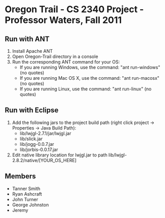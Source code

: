 # Oregon Trail - CS 2340 Project - Professor Waters, Fall 2011

## Run with ANT
1. Install Apache ANT
2. Open Oregon-Trail directory in a console
3. Run the corresponding ANT command for your OS:
	* If you are running Windows, use the command: "ant run-windows" (no quotes)
	* If you are running Mac OS X, use the command: "ant run-macosx" (no quotes)
	* If you are running Linux, use the command: "ant run-linux" (no quotes)

## Run with Eclipse
1. Add the following jars to the project build path (right click project -> Properties -> Java Build Path):
    * lib/lwjgl-2.7.1/jar/lwjgl.jar
    * lib/slick.jar
    * lib/jogg-0.0.7.jar
    * lib/jorbis-0.0.17.jar
3. Edit native library location for lwjgl.jar to path lib/lwjgl-2.8.2/native/[YOUR_OS_HERE]

## Members
* Tanner Smith
* Ryan Ashcraft
* John Turner 
* George Johnston
* Jeremy